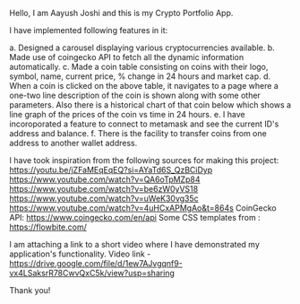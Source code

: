 Hello, I am Aayush Joshi and this is my Crypto Portfolio App.

I have implemented following features in it:

a. Designed a carousel displaying various cryptocurrencies available.
b. Made use of coingecko API to fetch all the dynamic information automatically.
c. Made a coin table consisting on coins with their logo, symbol, name, current price, % change in 24 hours and market cap.
d. When a coin is clicked on the above table, it navigates to a page where a one-two line description of the coin is shown along with some other parameters. Also there is a historical chart of that coin below which shows a line graph of the prices of the coin vs time in 24 hours.
e. I have incoroporated a feature to connect to metamask and see the current ID's address and balance.
f. There is the facility to transfer coins from one address to another wallet address.

I have took inspiration from the following sources for making this project: 
https://youtu.be/jZFaMEqEqEQ?si=AYaTd6S_QzBCiDyp
https://www.youtube.com/watch?v=QA6oTpMZp84
https://www.youtube.com/watch?v=be6zW0yVS18
https://www.youtube.com/watch?v=uWeK30vg35c
https://www.youtube.com/watch?v=4uHCxAPMgAo&t=864s
CoinGecko API: https://www.coingecko.com/en/api
Some CSS templates from : https://flowbite.com/


I am attaching a link to a short video where I have demonstrated my application's functionality.
Video link - https://drive.google.com/file/d/1ew7AJvgqnf9-vx4LSaksrR78CwvQxC5k/view?usp=sharing

Thank you!
